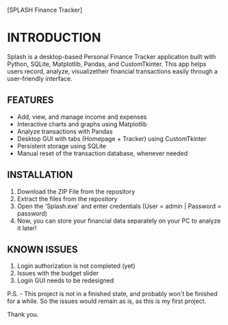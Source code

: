 [SPLASH Finance Tracker]

# INTRODUCTION

Splash is a desktop-based Personal Finance Tracker application built with Python, SQLite, Matplotlib, Pandas, and CustomTkinter. 
This app helps users record, analyze, visualizetheir financial transactions easily through a user-friendly interface.

## FEATURES

- Add, view, and manage income and expenses
- Interactive charts and graphs using Matplotlib
- Analyze transactions with Pandas
- Desktop GUI with tabs (Homepage + Tracker) using CustomTkinter
- Persistent storage using SQLite
- Manual reset of the transaction database, whenever needed

## INSTALLATION
1. Download the ZIP File from the repository
2. Extract the files from the repository
3. Open the 'Splash.exe' and enter credentials (User = admin | Password = password)
4. Now, you can store your financial data separately on your PC to analyze it later!

## KNOWN ISSUES
1. Login authorization is not completed (yet)
2. Issues with the budget slider
3. Login GUI needs to be redesigned 

P.S. - This project is not in a finished state, and probably won't be finished for a while. So the issues would remain as is, as this is my first project.

Thank you.
